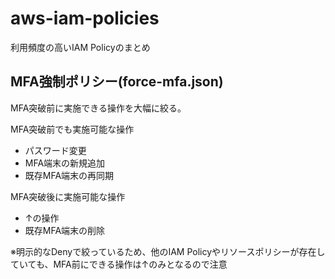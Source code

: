 # aws-iam-policies
利用頻度の高いIAM Policyのまとめ

## MFA強制ポリシー(force-mfa.json)
MFA突破前に実施できる操作を大幅に絞る。

MFA突破前でも実施可能な操作
- パスワード変更
- MFA端末の新規追加
- 既存MFA端末の再同期

MFA突破後に実施可能な操作
- ↑の操作
- 既存MFA端末の削除

※明示的なDenyで絞っているため、他のIAM Policyやリソースポリシーが存在していても、MFA前にできる操作は↑のみとなるので注意
